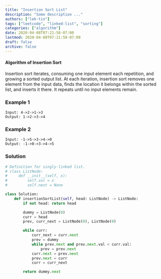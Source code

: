 ```yaml
---
title: "Insertion Sort List"
description: "Some description ..."
authors: ["lek-tin"]
tags: ["leetcode", "linked-list", "sorting"]
categories: ["algorithm"]
date: 2020-04-08T07:21:58-07:00
lastmod: 2020-04-08T07:21:58-07:00
draft: false
archive: false
---
```


#### Algorithm of Insertion Sort

Insertion sort iterates, consuming one input element each repetition, and growing a sorted output list.
At each iteration, insertion sort removes one element from the input data, finds the location it belongs within the sorted list, and inserts it there.
It repeats until no input elements remain.  

### Example 1

```
Input: 4->2->1->3
Output: 1->2->3->4
```

### Example 2

```
Input: -1->5->3->4->0
Output: -1->0->3->4->5
```

### Solution

```python
# Definition for singly-linked list.
# class ListNode:
#     def __init__(self, x):
#         self.val = x
#         self.next = None

class Solution:
    def insertionSortList(self, head: ListNode) -> ListNode:
        if not head: return head

        dummy = ListNode(0)
        curr = head
        prev, curr_next = ListNode(0), ListNode(0)

        while curr:
            curr_next = curr.next
            prev = dummy
            while prev.next and prev.next.val < curr.val:
                prev = prev.next
            curr.next = prev.next
            prev.next = curr
            curr = curr_next

        return dummy.next
```
